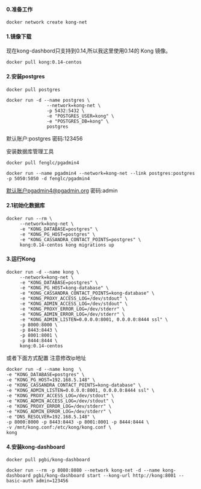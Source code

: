 #### 0.准备工作
```shell
docker network create kong-net
```


#### 1.镜像下载
现在kong-dashbord只支持到0.14,所以我这里使用0.14的 Kong 镜像。

```shell
docker pull kong:0.14-centos
```

#### 2.安装postgres
```shell
docker pull postgres

docker run -d --name postgres \
               --network=kong-net \
               -p 5432:5432 \
               -e "POSTGRES_USER=kong" \
               -e "POSTGRES_DB=kong" \
               postgres
```
默认账户:postgres 密码:123456

安装数据库管理工具
```shell
docker pull fenglc/pgadmin4

docker run --name pgadmin4 --network=kong-net --link postgres:postgres -p 5050:5050 -d fenglc/pgadmin4
```

默认账户pgadmin4@pgadmin.org 密码:admin

#### 2.1初始化数据库  
```shell
docker run --rm \
     --network=kong-net \
     -e "KONG_DATABASE=postgres" \
     -e "KONG_PG_HOST=postgres" \
     -e "KONG_CASSANDRA_CONTACT_POINTS=postgres" \
     kong:0.14-centos kong migrations up
```


#### 3.运行Kong
```shell
docker run -d --name kong \
     --network=kong-net \
     -e "KONG_DATABASE=postgres" \
     -e "KONG_PG_HOST=kong-database" \
     -e "KONG_CASSANDRA_CONTACT_POINTS=kong-database" \
     -e "KONG_PROXY_ACCESS_LOG=/dev/stdout" \
     -e "KONG_ADMIN_ACCESS_LOG=/dev/stdout" \
     -e "KONG_PROXY_ERROR_LOG=/dev/stderr" \
     -e "KONG_ADMIN_ERROR_LOG=/dev/stderr" \
     -e "KONG_ADMIN_LISTEN=0.0.0.0:8001, 0.0.0.0:8444 ssl" \
     -p 8000:8000 \
     -p 8443:8443 \
     -p 8001:8001 \
     -p 8444:8444 \
     kong:0.14-centos
```
或者下面方式配置
注意修改ip地址
```shell
docker run -d --name kong  \
-e "KONG_DATABASE=postgres" \
-e "KONG_PG_HOST=192.168.5.148" \
-e "KONG_CASSANDRA_CONTACT_POINTS=kong-database" \
-e "KONG_ADMIN_LISTEN=0.0.0.0:8001, 0.0.0.0:8444 ssl" \
-e "KONG_PROXY_ACCESS_LOG=/dev/stdout" \
-e "KONG_ADMIN_ACCESS_LOG=/dev/stdout" \
-e "KONG_PROXY_ERROR_LOG=/dev/stderr" \
-e "KONG_ADMIN_ERROR_LOG=/dev/stderr" \
-e "DNS_RESOLVER=192.168.5.148" \
-p 8000:8000 -p 8443:8443 -p 8001:8001 -p 8444:8444 \
-v /mnt/kong.conf:/etc/kong/kong.conf \
kong  
```

#### 4.安装kong-dashboard
```shell
docker pull pgbi/kong-dashboard

docker run --rm -p 8080:8080 --network kong-net -d --name kong-dashboard pgbi/kong-dashboard start --kong-url http://kong:8001 --basic-auth admin=123456
```
